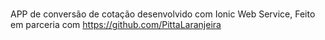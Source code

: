 #
APP de conversão de cotação desenvolvido com Ionic Web Service,
Feito em parceria com https://github.com/PittaLaranjeira
